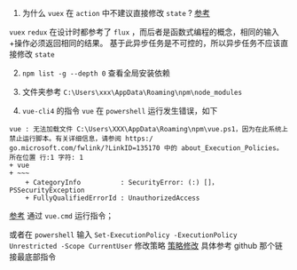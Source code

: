 1. 为什么 `vuex` 在 `action` 中不建议直接修改 `state` ? [参考](https://www.zhihu.com/question/48759748/answer/112823337)

`vuex` `redux` 在设计时都参考了 `flux` ，而后者是函数式编程的概念，相同的输入+操作必须返回相同的结果。
基于此异步任务是不可控的，所以异步任务不应该直接修改 `state`

2. `npm list -g --depth 0` 查看全局安装依赖

3. 文件夹参考 `C:\Users\xxx\AppData\Roaming\npm\node_modules`

4. `vue-cli4` 的指令 `vue` 在 `powershell` 运行发生错误，如下
```
vue : 无法加载文件 C:\Users\XXX\AppData\Roaming\npm\vue.ps1，因为在此系统上禁止运行脚本。有关详细信息，请参阅 https:/
go.microsoft.com/fwlink/?LinkID=135170 中的 about_Execution_Policies。
所在位置 行:1 字符: 1
+ vue
+ ~~~
    + CategoryInfo          : SecurityError: (:) []，PSSecurityException
    + FullyQualifiedErrorId : UnauthorizedAccess
```
[参考](https://github.com/vuejs/vue-cli/issues/3424#issuecomment-465143737) 通过 `vue.cmd` 运行指令；

或者在 `powershell` 输入 `Set-ExecutionPolicy -ExecutionPolicy Unrestricted -Scope CurrentUser` 修改策略 [策略修改](https://docs.microsoft.com/zh-cn/powershell/module/microsoft.powershell.security/set-executionpolicy?view=powershell-7) 具体参考 github 那个链接最底部指令 
